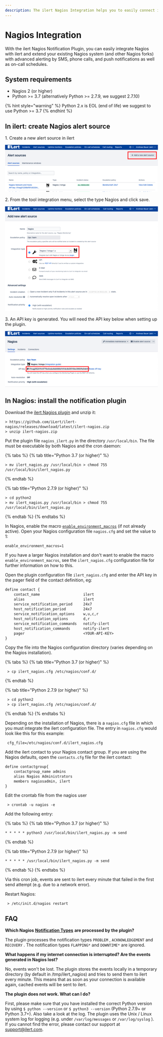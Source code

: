 ```yaml
---
description: The ilert Nagios Integration helps you to easily connect ilert with Nagios.
---
```


# Nagios Integration

With the ilert Nagios Notification Plugin, you can easily integrate Nagios with ilert and extend your existing Nagios system (and other Nagios forks) with advanced alerting by SMS, phone calls, and push notifications as well as on-call schedules.

## System requirements <a href="#requirements" id="requirements"></a>

* Nagios 2 (or higher)
* Python >= 3.7 (alternatively Python >= 2.7.9, we suggest 2.7.10)

{% hint style="warning" %}
Python 2.x is EOL (end of life) we suggest to use Python >= 3.7
{% endhint %}

## In ilert: create Nagios alert source <a href="#create-alarm-source" id="create-alarm-source"></a>

1\. Create a new alert source in ilert

![](../.gitbook/assets/na1.png)

2\. From the tool integration menu, select the type Nagios and click save.

![](../.gitbook/assets/na2.png)

3\. An API key is generated. You will need the API key below when setting up the plugin.

![](../.gitbook/assets/na3.png)

## In Nagios: install the notification plugin <a href="#installation-guide" id="installation-guide"></a>

Download the [ilert Nagios plugin](https://github.com/iLert/ilert-nagios) and unzip it:

```
> https://github.com/iLert/ilert-nagios/releases/download/latest/ilert-nagios.zip
> unzip ilert-nagios.zip
```

Put the plugin file `nagios_ilert.py` in the directory `/usr/local/bin`. The file must be executable by both Nagios and the cron daemon:

{% tabs %}
{% tab title="Python 3.7 (or higher)" %}
```
> mv ilert_nagios.py /usr/local/bin > chmod 755 /usr/local/bin/ilert_nagios.py
```
{% endtab %}

{% tab title="Python 2.7.9 (or higher)" %}
```
> cd python2 
> mv ilert_nagios.py /usr/local/bin > chmod 755 /usr/local/bin/ilert_nagios.py
```
{% endtab %}
{% endtabs %}

In Nagios, enable the macro [`enable_environment_macros`](http://nagios.sourceforge.net/docs/3\_0/configmain.html#enable\_environment\_macros) (if not already active). Open your Nagios configuration file `nagios.cfg` and set the value to 1:

```
enable_environment_macros=1
```

If you have a larger Nagios installation and don't want to enable the macro `enable_environment_macros`, see the `ilert_nagios.cfg` configuration file for further information on how to this.

Open the plugin configuration file `ilert_nagios.cfg` and enter the API key in the pager field of the contact definition, eg:

```
define contact {
    contact_name                    ilert
    alias                           ilert
    service_notification_period     24x7
    host_notification_period        24x7
    service_notification_options    w,u,c,r
    host_notification_options       d,r
    service_notification_commands   notify-ilert
    host_notification_commands      notify-ilert
    pager                           <YOUR-API-KEY>
}
```

Copy the file into the Nagios configuration directory (varies depending on the Nagios installation).

{% tabs %}
{% tab title="Python 3.7 (or higher)" %}
```
 > cp ilert_nagios.cfg /etc/nagios/conf.d/
```
{% endtab %}

{% tab title="Python 2.7.9 (or higher)" %}
```
 > cd python2
 > cp ilert_nagios.cfg /etc/nagios/conf.d/
```
{% endtab %}
{% endtabs %}

Depending on the installation of Nagios, there is a `nagios.cfg` file in which you must integrate the ilert configuration file. The entry in `nagios.cfg` would look like this for this example:

```
 cfg_file=/etc/nagios/conf.d/ilert_nagios.cfg
```

Add the ilert contact to your Nagios contact group. If you are using the Nagios defaults, open the `contacts.cfg` file for the ilert contact:

```
define contactgroup{
    contactgroup_name admins
    alias Nagios Administrators
    members nagiosadmin, ilert
}
```

Edit the crontab file from the nagios user

```
 > crontab -u nagios -e
```

Add the following entry:

{% tabs %}
{% tab title="Python 3.7 (or higher)" %}
```
* * * * * python3 /usr/local/bin/ilert_nagios.py -m send
```
{% endtab %}

{% tab title="Python 2.7.9 (or higher)" %}
```
* * * * * /usr/local/bin/ilert_nagios.py -m send
```
{% endtab %}
{% endtabs %}

Via this cron job, events are sent to ilert every minute that failed in the first send attempt (e.g. due to a network error).

Restart Nagios:

```
 > /etc/init.d/nagios restart
```

## FAQ <a href="#faq" id="faq"></a>

**Which Nagios** [**Notification Types**](http://nagios.sourceforge.net/docs/3\_0/notifications.html) **are processed by the plugin?**

The plugin processes the notification types `PROBLEM` , `ACKNOWLEDGEMENT` and `RECOVERY` . The notification types `FLAPPING*` and `DOWNTIME*` are ignored.

**What happens if my internet connection is interrupted? Are the events generated in Nagios lost?**

No, events won't be lost. The plugin stores the events locally in a temporary directory (by default in /tmp/ilert\_nagios) and tries to send them to ilert every minute. This means that as soon as your connection is available again, cached events will be sent to ilert.

**The plugin does not work. What can I do?**

First, please make sure that you have installed the correct Python version by using `$ python --version` or `$ python3 --version` (Python 2.7.9+ or Python 3.7+). Also take a look at the log. The plugin uses the Unix / Linux system log for logging (e.g. under `/var/log/messages` or `/var/log/syslog` ). If you cannot find the error, please contact our support at [support@ilert.com](mailto:support@ilert.com).
